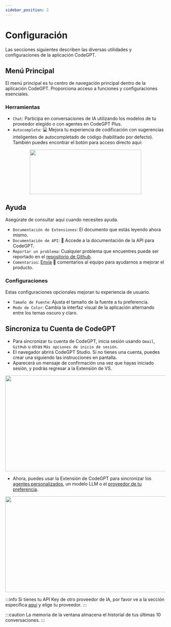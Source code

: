 ```yaml
---
sidebar_position: 2
---
```


# Configuración

Las secciones siguientes describen las diversas utilidades y configuraciones de la aplicación CodeGPT.

## Menú Principal

El menú principal es tu centro de navegación principal dentro de la aplicación CodeGPT. Proporciona acceso a funciones y configuraciones esenciales.

### Herramientas

- `Chat`: Participa en conversaciones de IA utilizando los modelos de tu proveedor elegido o con agentes en CodeGPT Plus.
- `Autocomplete`: 💻 Mejora tu experiencia de codificación con sugerencias inteligentes de autocompletado de código (habilitado por defecto). También puedes encontrar el botón para acceso directo aquí:

<p align="center"><img width="350" height="140" src="https://github.com/user-attachments/assets/fad500f4-b276-4973-b450-3bfea4784ec9"/></p>

## Ayuda

Asegúrate de consultar aquí cuando necesites ayuda.

- `Documentación de Extensiones`: El documento que estás leyendo ahora mismo.
- `Documentación de API`: 📝 Accede a la documentación de la API para CodeGPT.
- `Reportar un problema`: Cualquier problema que encuentres puede ser reportado en el [repositorio de Github](https://github.com/JudiniLabs/code-gpt-docs/issues).
- `Comentarios`: [Envía](https://codegpt.canny.io/requests) 💌 comentarios al equipo para ayudarnos a mejorar el producto.

### Configuraciones

Estas configuraciones opcionales mejoran tu experiencia de usuario.

- `Tamaño de Fuente`: Ajusta el tamaño de la fuente a tu preferencia.
- `Modo de Color`: Cambia la interfaz visual de la aplicación alternando entre los temas oscuro y claro.

## Sincroniza tu Cuenta de CodeGPT

- Para sincronizar tu cuenta de CodeGPT, inicia sesión usando `Gmail`, `GitHub` u otras `Más opciones de inicio de sesión`.
- El navegador abrirá CodeGPT Studio. Si no tienes una cuenta, puedes crear una siguiendo las instrucciones en pantalla.
- Aparecerá un mensaje de confirmación una vez que hayas iniciado sesión, y podrás regresar a la Extensión de VS.

<p align="center"><img width="550" height="300" src="https://github.com/user-attachments/assets/06f76e59-524a-488e-82e5-c8836fd9302d"/></p>

- Ahora, puedes usar la Extensión de CodeGPT para sincronizar los [agentes personalizados](https://docs.codegpt.co/docs/tutorial-features/chat_code_gpt), un modelo LLM o el [proveedor de tu preferencia](https://docs.codegpt.co/docs/category/-ai-providers).

<p align="center"><img width="550" height="300" src="https://github.com/user-attachments/assets/8ba019c9-200e-4609-8f6c-ba5b25ce0bfc"/></p>

:::info
Si tienes tu API Key de otro proveedor de IA, por favor ve a la sección específica [aquí](https://docs.codegpt.co/docs/category/-ai-providers) y elige tu proveedor.
:::

:::caution
La memoria de la ventana almacena el historial de tus últimas 10 conversaciones.
:::
